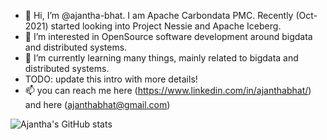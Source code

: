 - 👋 Hi, I’m @ajantha-bhat. I am Apache Carbondata PMC. Recently (Oct-2021) started looking into Project Nessie and Apache Iceberg.
- 👀 I’m interested in OpenSource software development around bigdata and distributed systems.
- 🌱 I’m currently learning many things, mainly related to bigdata and distributed systems.
- TODO: update this intro with more details!
- 📫 you can reach me here (https://www.linkedin.com/in/ajanthabhat/) and here (ajanthabhat@gmail.com)

![Ajantha's GitHub stats](https://github-readme-stats.vercel.app/api?username=ajantha-bhat&theme=dark&show_icons=true)


<!---
ajantha-bhat/ajantha-bhat is a ✨ special ✨ repository because its `README.md` (this file) appears on your GitHub profile.
You can click the Preview link to take a look at your changes.
--->
